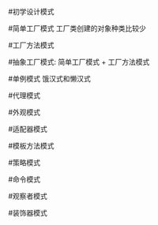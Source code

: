 #初学设计模式  

#简单工厂模式 工厂类创建的对象种类比较少

#工厂方法模式

#抽象工厂模式: 简单工厂模式 + 工厂方法模式

#单例模式 饿汉式和懒汉式

#代理模式

#外观模式

#适配器模式

#模板方法模式

#策略模式

#命令模式

#观察者模式

#装饰器模式

